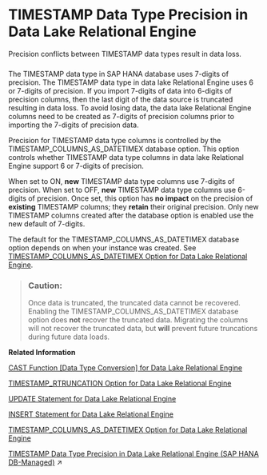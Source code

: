 <!-- loio520ce6c6c90f47769eb2f1ddafa8bf49 -->

# TIMESTAMP Data Type Precision in Data Lake Relational Engine

Precision conflicts between TIMESTAMP data types result in data loss.





### 

The TIMESTAMP data type in SAP HANA database uses 7-digits of precision. The TIMESTAMP data type in data lake Relational Engine uses 6 or 7-digits of precision. If you import 7-digits of data into 6-digits of precision columns, then the last digit of the data source is truncated resulting in data loss. To avoid losing data, the data lake Relational Engine columns need to be created as 7-digits of precision columns prior to importing the 7-digits of precision data.

Precision for TIMESTAMP data type columns is controlled by the TIMESTAMP\_COLUMNS\_AS\_DATETIMEX database option. This option controls whether TIMESTAMP data type columns in data lake Relational Engine support 6 or 7-digits of precision.

When set to ON, **new** TIMESTAMP data type columns use 7-digits of precision. When set to OFF, **new** TIMESTAMP data type columns use 6-digits of precision. Once set, this option has **no impact** on the precision of **existing** TIMESTAMP columns; they **retain** their original precision. Only new TIMESTAMP columns created after the database option is enabled use the new default of 7-digits.

The default for the TIMESTAMP\_COLUMNS\_AS\_DATETIMEX database option depends on when your instance was created. See [TIMESTAMP\_COLUMNS\_AS\_DATETIMEX Option for Data Lake Relational Engine](../090-database-options/timestamp-columns-as-datetimex-option-for-data-lake-relational-engine-082fdf9.md).

> ### Caution:  
> Once data is truncated, the truncated data cannot be recovered. Enabling the TIMESTAMP\_COLUMNS\_AS\_DATETIMEX database option does **not** recover the truncated data. Migrating the columns will not recover the truncated data, but **will** prevent future truncations during future data loads.

**Related Information**  


[CAST Function \[Data Type Conversion\] for Data Lake Relational Engine](../050-system-sql-functions/cast-function-data-type-conversion-for-data-lake-relational-engine-a53996d.md "Returns the value of an expression converted to a supplied data type.")

[TIMESTAMP\_RTRUNCATION Option for Data Lake Relational Engine](../090-database-options/timestamp-rtruncation-option-for-data-lake-relational-engine-dbb08c7.md "Controls whether INSERT, UPDATE, or CAST operations on TIMESTAMP data type columns fails if loss of precision will result.")

[UPDATE Statement for Data Lake Relational Engine](../080-sql-statements/update-statement-for-data-lake-relational-engine-a628441.md "Modifies existing rows of a single table, or a view that contains only one table.")

[INSERT Statement for Data Lake Relational Engine](../080-sql-statements/insert-statement-for-data-lake-relational-engine-a61fdef.md "Inserts a single row or a selection of rows, from elsewhere in the current database, into the table. This command can also insert a selection of rows from another database into the table.")

[TIMESTAMP\_COLUMNS\_AS\_DATETIMEX Option for Data Lake Relational Engine](../090-database-options/timestamp-columns-as-datetimex-option-for-data-lake-relational-engine-082fdf9.md "Controls whether DATETIMEX data type columns are automatically created when TIMESTAMPS data type columns are requested.")

[TIMESTAMP Data Type Precision in Data Lake Relational Engine (SAP HANA DB-Managed)](https://help.sap.com/viewer/a898e08b84f21015969fa437e89860c8/2024_3_QRC/en-US/5cbca14157bc452c88126325667e4342.html "Precision conflicts between TIMESTAMP data types result in data loss.") :arrow_upper_right:

